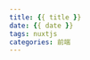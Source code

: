 ```yaml
---
title: {{ title }}
date: {{ date }}
tags: nuxtjs
categories: 前端
---
```

<meta name="referrer" content="no-referrer"/>

